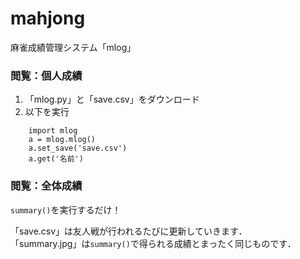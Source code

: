 # mahjong

麻雀成績管理システム「mlog」

### 閲覧：個人成績

1. 「mlog.py」と「save.csv」をダウンロード
2. 以下を実行
```
    import mlog
    a = mlog.mlog()
    a.set_save('save.csv')
    a.get('名前')
```

### 閲覧：全体成績

```summary()```を実行するだけ！

「save.csv」は友人戦が行われるたびに更新していきます．</br>
「summary.jpg」は```summary()```で得られる成績とまったく同じものです．
